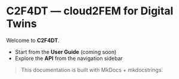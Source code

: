 # C2F4DT — cloud2FEM for Digital Twins

Welcome to **C2F4DT**.

- Start from the **User Guide** (coming soon)
- Explore the **API** from the navigation sidebar

> This documentation is built with MkDocs + mkdocstrings.